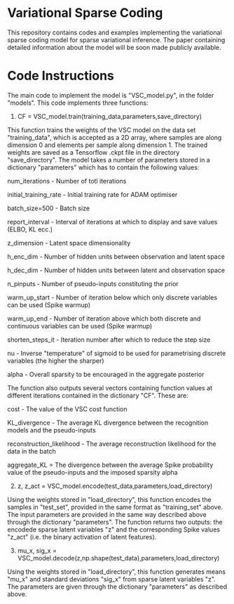 # Variational Sparse Coding

This repository contains codes and examples implementing the variational sparse coding model for sparse variational inference. The paper containing detailed information about the model will be soon made publicly available.

# Code Instructions

The main code to implement the model is "VSC_model.py", in the folder "models". This code implements three functions:


1) CF = VSC_model.train(training_data,parameters,save_directory)

This function trains the weights of the VSC model on the data set "training_data", which is accepted as a 2D array, where samples are along dimension 0 and elements per sample along dimension 1. The trained weights are saved as a Tensorflow .ckpt file in the directory "save_directory". The model takes a number of parameters stored in a dictionary "parameters" which has to contain the following values:

num_iterations - Number of totl iterations

initial_training_rate - Initial training rate for ADAM optimiser

batch_size=500 - Batch size

report_interval - Interval of iterations at which to display and save values (ELBO, KL ecc.)

z_dimension - Latent space dimensionality

h_enc_dim - Number of hidden units between observation and latent space 

h_dec_dim - Number of hidden units between latent and observation space

n_pinputs - Number of pseudo-inputs constituting the prior

warm_up_start - Number of iteration below which only discrete variables can be used (Spike warmup)

warm_up_end - Number of iteration above which both discrete and continuous variables can be used (Spike warmup)

shorten_steps_it - Iteration number after which to reduce the step size

nu - Inverse "temperature" of sigmoid to be used for parametrising discrete variables (the higher the sharper)

alpha - Overall sparsity to be encouraged in the aggregate posterior

The function also outputs several vectors containing function values at different iterations contained in the dictionary "CF". These are:

cost - The value of the VSC cost function

KL_divergence - The average KL divergence between the recognition models and the pseudo-inputs

reconstruction_likelihood - The average reconstruction likelihood for the data in the batch

aggregate_KL = The divergence between the average Spike probability value of the pseudo-inputs and the imposed sparsity alpha


2) z, z_act = VSC_model.encode(test_data,parameters,load_directory)

Using the weights stored in "load_directory", this function encodes the samples in "test_set", provided in the same format as "training_set" above. The input parameters are provided in the same way described above through the dictionary "parameters". The function returns two outputs: the encodede sparse latent variables "z" and the corresponding Spike values "z_act" (i.e. the binary activation of latent features).


3) mu_x, sig_x = VSC_model.decode(z,np.shape(test_data),parameters,load_directory)

Using the weights stored in "load_directory", this function generates means "mu_x" and standard deviations "sig_x" from sparse latent variables "z". The parameters are given through the dictionary "parameters" as described above.
